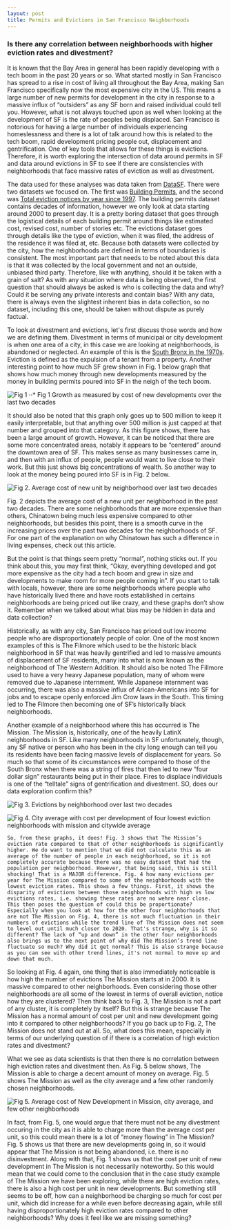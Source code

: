 ```yaml
---
layout: post
title: Permits and Evictions in San Francisco Neighborhoods
---
```

### Is there any correlation between neighborhoods with higher eviction rates and divestment?



It is known that the Bay Area in general has been rapidly developing with a tech boom in the past 20 years or so. What started mostly in San Francisco has spread to a rise in cost of living all throughout the Bay Area, making San Francisco specifically now the most expensive city in the US. This means a large number of new permits for development in the city in response to a massive influx of “outsiders” as any SF born and raised individual could tell you. However, what is not always touched upon as well when looking at the development of SF is the rate of peoples being displaced. San Francisco is notorious for having a large number of individuals experiencing homeslessness and there is a lot of talk around how this is related to the tech boom, rapid development pricing people out, displacement and gentrification. One of key tools that allows for these things is evictions. Therefore, it is worth exploring the intersection of data around permits in SF and data around evictions in SF to see if there are consistencies with neighborhoods that face massive rates of eviction as well as divestment. 
 
  
The data used for these analyses was data taken from [DataSF](https://datasf.org). There were two datasets we focused on. The first was [Building Permits](https://data.sfgov.org/Housing-and-Buildings/Building-Permits/i98e-djp9), and the second was [Total eviction notices by year since 1997](https://data.sfgov.org/Housing-and-Buildings/Eviction-Notices/5cei-gny5). The building permits dataset contains decades of information, however we only look at data starting around 2000 to present day. It is a pretty boring dataset that goes through the logistical details of each building permit around things like estimated cost, revised cost, number of stories etc. The evictions dataset goes through details like the type of eviction, when it was filed, the address of the residence it was filed at, etc. Because both datasets were collected by the city, how the neighborhoods are defined in terms of boundaries is consistent. The most important part that needs to be noted about this data is that it was collected by the local government and not an outside, unbiased third party. Therefore, like with anything, should it be taken with a grain of salt? As with any situation where data is being observed, the first question that should always be asked is who is collecting the data and why? Could it be serving any private interests and contain bias? With any data, there is always even the slightest inherent bias in data collection, so no dataset, including this one, should be taken without dispute as purely factual.

To look at divestment and evictions, let's first discuss those words and how we are defining them. Divestment in terms of municipal or city development is when one area of a city, in this case we are looking at neighborhoods, is abandoned or neglected. An example of this is the [South Bronx in the 1970s](https://www.versobooks.com/blogs/3145-benign-neglect-and-planned-shrinkage). Eviction is defined as the expulsion of a tenant from a property. Another interesting point to how much SF grew shown in Fig. 1 below graph that shows how much money through new developments measured by the money in building permits poured into SF in the neigh of the tech boom. 


![Fig 1](/images/SanFranciscoHeatMap.png)
⋅⋅* Fig 1 Growth as measured by cost of new developments over the last two decades


It should also be noted that this graph only goes up to 500 million to keep it easily interpretable, but that anything over 500 million is just capped at that number and grouped into that category. As this figure shows, there has been a large amount of growth. However, it can be noticed that there are some more concentrated areas, notably it appears to be “centered” around the downtown area of SF. This makes sense as many businesses came in, and then with an influx of people, people would want to live close to their work. But this just shows big concentrations of wealth. So another way to look at the money being poured into SF is in Fig. 2 below. 

![Fig 2. Average cost of new unit by neighborhood over last two decades](/images/Average_Cost_per_UnitSanFrancisco.png)


Fig. 2 depicts the average cost of a new unit per neighborhood in the past two decades. There are some neighborhoods that are more expensive than others, Chinatown being much less expensive compared to other neighborhoods, but besides this point, there is a smooth curve in the increasing prices over the past two decades for the neighborhoods of SF. For one part of the explanation on why Chinatown has such a difference in living expenses, check out this article.

But the point is that things seem pretty “normal”, nothing sticks out. If you think about this, you may first think, “Okay, everything developed and got more expensive as the city had a tech boom and grew in size and developments to make room for more people coming in”. If you start to talk with locals, however, there are some neighborhoods where people who have historically lived there and have roots established in certains neighborhoods are being priced out like crazy, and these graphs don’t show it. Remember when we talked about what bias may be hidden in data and data collection? 

Historically, as with any city, San Francisco has priced out low income people who are disproportionately people of color. One of the most known examples of this is The Filmore which used to be the historic black neighborhood in SF that was heavily gentrified and led to massive amounts of displacement of SF residents, many into what is now known as the neighborhood of The Western Addition. It should also be noted The Fillmore used to have a very heavy Japanese population, many of whom were removed due to Japanese internment. While Japanese internment was occurring, there was also a massive influx of Arican-Americans into SF for jobs and to escape openly enforced Jim Crow laws in the South. This timing led to The Filmore then becoming one of SF’s historically black neighborhoods. 

Another example of a neighborhood where this has occurred is The Mission. The Mission is, historically, one of the heavily LatinX neighborhoods in SF. Like many neighborhoods in SF unfortunately, though, any SF native or person who has been in the city long enough can tell you its residents have been facing massive levels of displacement for years. So much so that some of its circumstances were compared to those of the South Bronx when there was a string of fires that then led to new “four dollar sign” restaurants being put in their place. Fires to displace individuals is one of the “telltale” signs of gentrification and divestment. SO, does our data exploration confirm this?


![Fig 3. Evictions by neighborhood over last two decades](/images/unnamed.png)

![Fig 4. City average with cost per development of four lowest eviction neighborhoods with mission and citywide average](/images/unnamed-2.png)


	So, from these graphs, it does! Fig. 3 shows that The Mission’s eviction rate compared to that of other neighborhoods is significantly higher. We do want to mention that we did not calculate this as an average of the number of people in each neighborhood, so it is not completely accurate because there was no easy dataset that had the population per neighborhood. However, that being said, this is still shocking! That is a MAJOR difference. Fig. 4 how many evictions per year for The Mission compared to some of the neighborhoods with the lowest eviction rates. This shows a few things. First, it shows the disparity of evictions between those neighborhoods with high vs low evictions rates, i.e. showing these rates are no wehre near close. This then poses the question of could this be proportionate? Especially when you look at how for the other four neighborhoods that are not The Mission on Fig. 4, there is not much fluctuation in their numbers of evictions while the trend line of The Mission does not seem to level out until much closer to 2020. That's strange, why is it so different? The lack of “up and down” in the other four neighborhoods also brings us to the next point of why did The Mission’s trend line fluctuate so much? Why did it get normal? This is also strange because as you can see with other trend lines, it's not normal to move up and down that much. 

So looking at Fig. 4 again, one thing that is also immediately noticeable is how high the number of evictions The Mission starts at in 2000. It is massive compared to other neighborhoods. Even considering those other neighborhoods are all some of the lowest in terms of overall eviction, notice how they are clustered? Then think back to Fig. 3, The Mission is not a part of any cluster, it is completely by itself? But this is strange because The Mission has a normal amount of cost per unit and new development going into it compared to other neighborhoods? If you go back up to Fig. 2, The Mission does not stand out at all. So, what does this mean, especially in terms of our underlying question of if there is a correlation of high eviction rates and divestment?

What we see as data scientists is that then there is no correlation between high eviction rates and divestment then. As Fig. 5 below shows, The Mission is able to charge a decent amount of money on average. Fig. 5 shows The Mission as well as the city average and a few other randomly chosen neighborhoods. 

![Fig 5. Average cost of New Development in Mission, city average, and few other neighborhoods](/images/unnamed-3.png)

In fact, from Fig. 5, one would argue that there must not be any divestment occuring in the city as it is able to charge more than the average cost per unit, so this could mean there is a lot of “money flowing” in The Mission? Fig. 5 shows us that there are new developments going in, so it would appear that The Mission is not being abandoned, i.e. there is no disinvestment. Along with that, Fig. 1 shows us that the cost per unit of new development in The Mission is not necessarily noteworthy. So this would mean that we could come to the conclusion that in the case study example of The Mission we have been exploring, while there are high eviction rates, there is also a high cost per unit in new developments. But something still seems to be off, how can a neighborhood be charging so much for cost per unit, which did increase for a while even before decreasing again, while still having disproportionately high eviction rates compared to other neighborhoods? Why does it feel like we are missing something?


